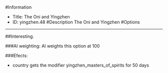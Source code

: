 #Information
 - Title: The Oni and Yingzhen
 - ID: yingzhen.48
#Description
The Oni and Yingzhen
#Options

___
##Interesting.

###AI weighting:
AI weights this option at 100


###Efects:<ul><li>country gets the modifier yingzhen_masters_of_spirits for 50 days</li></ul>
